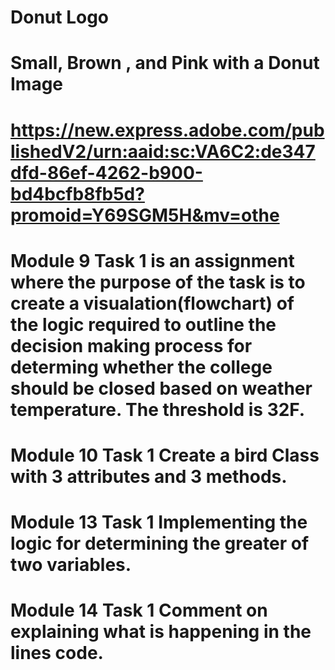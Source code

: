 # Donut Logo
# Small, Brown , and Pink with a Donut Image
# https://new.express.adobe.com/publishedV2/urn:aaid:sc:VA6C2:de347dfd-86ef-4262-b900-bd4bcfb8fb5d?promoid=Y69SGM5H&mv=othe
# Module 9 Task 1 is an assignment where the purpose of the task is to create a visualation(flowchart) of the logic required to outline the decision making process for determing whether the college should be closed based on weather temperature. The threshold is 32F. 
# Module 10 Task 1 Create a bird Class with 3 attributes and 3 methods.
# Module 13 Task 1 Implementing the logic for determining the greater of two variables.
# Module 14 Task 1 Comment on explaining what is happening in the lines code.
